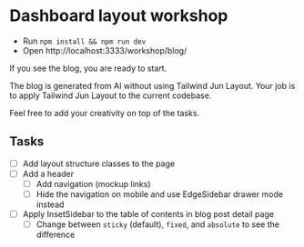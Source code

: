 # Dashboard layout workshop

- Run `npm install && npm run dev`
- Open http://localhost:3333/workshop/blog/

If you see the blog, you are ready to start.

The blog is generated from AI without using Tailwind Jun Layout. Your job is to apply Tailwind Jun Layout to the current codebase.

Feel free to add your creativity on top of the tasks.

## Tasks

- [ ] Add layout structure classes to the page
- [ ] Add a header
  - [ ] Add navigation (mockup links)
  - [ ] Hide the navigation on mobile and use EdgeSidebar drawer mode instead
- [ ] Apply InsetSidebar to the table of contents in blog post detail page
  - [ ] Change between `sticky` (default), `fixed`, and `absolute` to see the difference
